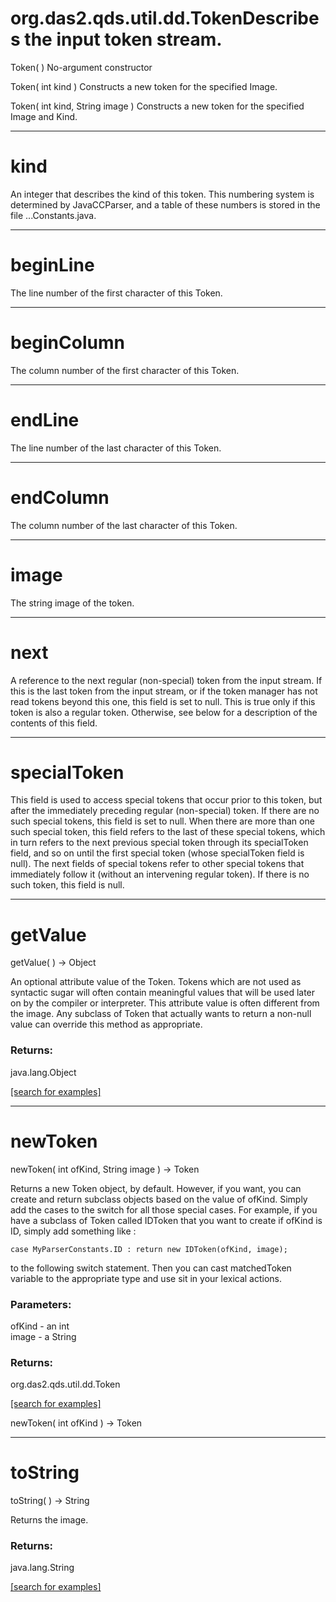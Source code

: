 # org.das2.qds.util.dd.TokenDescribes the input token stream.
Token( )
No-argument constructor

Token( int kind )
Constructs a new token for the specified Image.

Token( int kind, String image )
Constructs a new token for the specified Image and Kind.

***
<a name="kind"></a>
# kind

An integer that describes the kind of this token.  This numbering
 system is determined by JavaCCParser, and a table of these numbers is
 stored in the file ...Constants.java.

***
<a name="beginLine"></a>
# beginLine

The line number of the first character of this Token.

***
<a name="beginColumn"></a>
# beginColumn

The column number of the first character of this Token.

***
<a name="endLine"></a>
# endLine

The line number of the last character of this Token.

***
<a name="endColumn"></a>
# endColumn

The column number of the last character of this Token.

***
<a name="image"></a>
# image

The string image of the token.

***
<a name="next"></a>
# next

A reference to the next regular (non-special) token from the input
 stream.  If this is the last token from the input stream, or if the
 token manager has not read tokens beyond this one, this field is
 set to null.  This is true only if this token is also a regular
 token.  Otherwise, see below for a description of the contents of
 this field.

***
<a name="specialToken"></a>
# specialToken

This field is used to access special tokens that occur prior to this
 token, but after the immediately preceding regular (non-special) token.
 If there are no such special tokens, this field is set to null.
 When there are more than one such special token, this field refers
 to the last of these special tokens, which in turn refers to the next
 previous special token through its specialToken field, and so on
 until the first special token (whose specialToken field is null).
 The next fields of special tokens refer to other special tokens that
 immediately follow it (without an intervening regular token).  If there
 is no such token, this field is null.

***
<a name="getValue"></a>
# getValue
getValue(  ) &rarr; Object

An optional attribute value of the Token.
 Tokens which are not used as syntactic sugar will often contain
 meaningful values that will be used later on by the compiler or
 interpreter. This attribute value is often different from the image.
 Any subclass of Token that actually wants to return a non-null value can
 override this method as appropriate.

### Returns:
java.lang.Object


<a href="https://github.com/autoplot/dev/search?q=getValue&unscoped_q=getValue">[search for examples]</a>

***
<a name="newToken"></a>
# newToken
newToken( int ofKind, String image ) &rarr; Token

Returns a new Token object, by default. However, if you want, you
 can create and return subclass objects based on the value of ofKind.
 Simply add the cases to the switch for all those special cases.
 For example, if you have a subclass of Token called IDToken that
 you want to create if ofKind is ID, simply add something like :

    case MyParserConstants.ID : return new IDToken(ofKind, image);

 to the following switch statement. Then you can cast matchedToken
 variable to the appropriate type and use sit in your lexical actions.

### Parameters:
ofKind - an int
<br>image - a String

### Returns:
org.das2.qds.util.dd.Token


<a href="https://github.com/autoplot/dev/search?q=newToken&unscoped_q=newToken">[search for examples]</a>

newToken( int ofKind ) &rarr; Token<br>
***
<a name="toString"></a>
# toString
toString(  ) &rarr; String

Returns the image.

### Returns:
java.lang.String


<a href="https://github.com/autoplot/dev/search?q=toString&unscoped_q=toString">[search for examples]</a>

